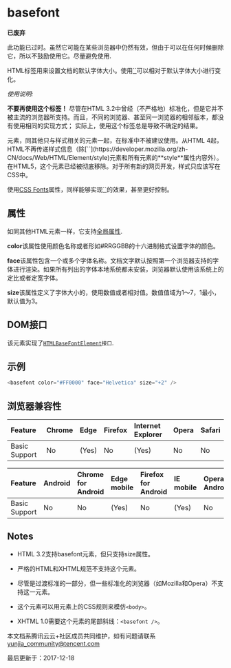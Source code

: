 # basefont

**已废弃**



此功能已过时。虽然它可能在某些浏览器中仍然有效，但由于可以在任何时候删除它，所以不鼓励使用它。尽量避免使用.

HTML标签<basefont>用来设置文档的默认字体大小。使用[``](https://developer.mozilla.org/zh-CN/docs/Web/HTML/Element/font)可以相对于默认字体大小进行变化。



*使用说明:*



**不要再使用这个标签！** 尽管在HTML 3.2中曾经（不严格地）标准化，但是它并不被主流的浏览器所支持。而且，不同的浏览器、甚至同一浏览器的相邻版本，都没有使用相同的实现方式； 实际上，使用这个标签总是导致不确定的结果。



<basefont>元素，同其他只与样式相关的元素一起，在标准中不被建议使用。从HTML 4起，HTML不再传递样式信息（除[``](https://developer.mozilla.org/zh-CN/docs/Web/HTML/Element/style)元素和所有元素的**style**属性内容外）。在HTML5，这个元素已经被彻底移除。对于所有新的网页开发，样式只应该写在CSS中。



使用[CSS Fonts](https://developer.mozilla.org/en-US/docs/Web/CSS/CSS_Fonts)属性，同样能够实现[``](https://developer.mozilla.org/zh-CN/docs/Web/HTML/Element/font)的效果，甚至更好控制。



## 属性

如同其他HTML元素一样，它支持[全局属性](https://developer.mozilla.org/en-US/docs/HTML/Global_attributes).



**color**该属性使用颜色名称或者形如#RRGGBB的十六进制格式设置字体的颜色。

**face**该属性包含一个或多个字体名称。文档文字默认按照第一个浏览器支持的字体进行渲染。如果所有列出的字体本地系统都未安装，浏览器默认使用该系统上的定比或者定宽字体。

**size**该属性定义了字体大小的，使用数值或者相对值。数值值域为1～7，1最小，默认值为3。



## DOM接口



该元素实现了[`HTMLBaseFontElement`](https://developer.mozilla.org/en-US/docs/DOM/HTMLBaseFontElement)`接口`.



## 示例

```javascript
<basefont color="#FF0000" face="Helvetica" size="+2" />
```

## 浏览器兼容性

| Feature       | Chrome | Edge  | Firefox | Internet Explorer | Opera | Safari |
| :------------ | :----- | :---- | :------ | :---------------- | :---- | :----- |
| Basic Support | No     | (Yes) | No      | (Yes)             | No    | No     |

| Feature       | Android | Chrome for Android | Edge mobile | Firefox for Android | IE mobile | Opera Android | iOS Safari |
| :------------ | :------ | :----------------- | :---------- | :------------------ | :-------- | :------------ | :--------- |
| Basic Support | No      | No                 | (Yes)       | No                  | (Yes)     | No            | No         |

## Notes

- HTML 3.2支持basefont元素，但只支持size属性。

- 严格的HTML和XHTML规范不支持这个元素。

- 尽管是过渡标准的一部分，但一些标准化的浏览器（如Mozilla和Opera）不支持这一元素。

- 这个元素可以用元素上的CSS规则来模仿`<body>`。

- XHTML 1.0需要这个元素的尾部斜线：`<basefont />`。

本文档系腾讯云云+社区成员共同维护，如有问题请联系 yunjia_community@tencent.com

最后更新于：2017-12-18